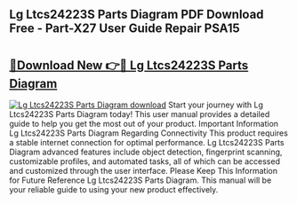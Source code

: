 ## Lg Ltcs24223S Parts Diagram PDF Download Free - Part-X27 User Guide Repair PSA15

# <h2><a href="http://dfrq90.blite.top/?on=Lg+Ltcs24223S+Parts+Diagram">🔗Download New 👉🔴 Lg Ltcs24223S Parts Diagram</a></h2>

[![Lg Ltcs24223S Parts Diagram download](https://i.imgur.com/lujVjoI.png)](http://dfrq90.blite.top/?on=Lg+Ltcs24223S+Parts+Diagram)
Start your journey with Lg Ltcs24223S Parts Diagram today! This user manual provides a detailed guide to help you get the most out of your product. Important Information Lg Ltcs24223S Parts Diagram Regarding Connectivity This product requires a stable internet connection for optimal performance. Lg Ltcs24223S Parts Diagram advanced features include object detection, fingerprint scanning, customizable profiles, and automated tasks, all of which can be accessed and customized through the user interface. Please Keep This Information for Future Reference Lg Ltcs24223S Parts Diagram. This manual will be your reliable guide to using your new product effectively.
